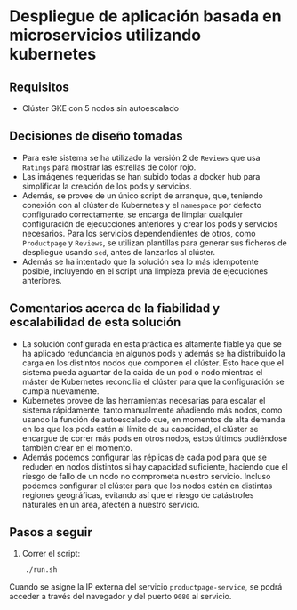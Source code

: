 # Despliegue de aplicación basada en microservicios utilizando kubernetes

## Requisitos

- Clúster GKE con 5 nodos sin autoescalado

## Decisiones de diseño tomadas
* Para este sistema se ha utilizado la versión 2 de `Reviews` que usa `Ratings` para mostrar las estrellas de color rojo.
* Las imágenes requeridas se han subido todas a docker hub para simplificar la creación de los pods y servicios.
* Además, se provee de un único script de arranque, que, teniendo conexión con al clúster de Kubernetes y el `namespace` por defecto configurado correctamente, se encarga de limpiar cualquier configuración de ejecucciones anteriores y crear los pods y servicios necesarios. Para los servicios dependendientes de otros, como `Productpage` y `Reviews`, se utilizan plantillas para generar sus ficheros de despliegue usando `sed`, antes de lanzarlos al clúster.
* Además se ha intentado que la solución sea lo más idempotente posible, incluyendo en el script una limpieza previa de ejecuciones anteriores.

## Comentarios acerca de la fiabilidad y escalabilidad de esta solución
* La solución configurada en esta práctica es altamente fiable ya que se ha aplicado redundancia en algunos pods y además se ha distribuido la carga en los distintos nodos que componen el clúster. Esto hace que el sistema pueda aguantar de la caida de un pod o nodo mientras el máster de Kubernetes reconcilia el clúster para que la configuración se cumpla nuevamente.
* Kubernetes provee de las herramientas necesarias para escalar el sistema rápidamente, tanto manualmente añadiendo más nodos, como usando la función de autoescalado que, en momentos de alta demanda en los que los pods estén al límite de su capacidad, el clúster se encargue de correr más pods en otros nodos, estos últimos pudiéndose también crear en el momento.
* Además podemos configurar las réplicas de cada pod para que se reduden en nodos distintos si hay capacidad suficiente, haciendo que el riesgo de fallo de un nodo no comprometa nuestro servicio. Incluso podemos configurar el clúster para que los nodos estén en distintas regiones geográficas, evitando así que el riesgo de catástrofes naturales en un área, afecten a nuestro servicio.

## Pasos a seguir

1. Correr el script:

```bash
    ./run.sh
```

Cuando se asigne la IP externa del servicio `productpage-service`, se podrá acceder a través del navegador y del puerto `9080` al servicio.